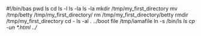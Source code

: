 #!/bin/bas
pwd
ls
cd
ls -l
ls -la
ls -la
mkdir /tmp/my_first_directory
mv /tmp/betty /tmp/my_first_directory/
rm /tmp/my_first_directory/betty
rmdir /tmp/my_first_directory
cd - 
ls -al . ../boot
file /tmp/iamafile
ln -s /bin/ls __ls_
cp -un *.html ../_
